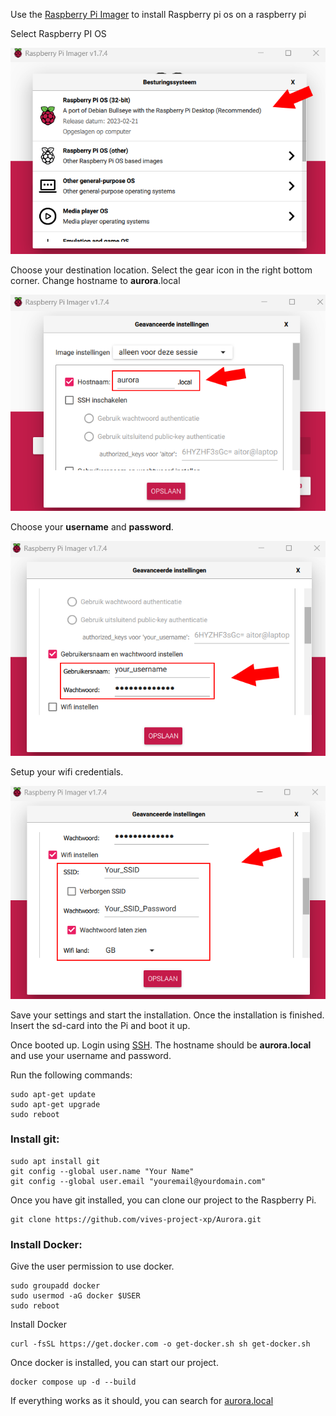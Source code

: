 Use the [Raspberry Pi Imager](https://www.raspberrypi.com/software/) to install Raspberry pi os on a raspberry pi

Select Raspberry PI OS

![RaspberryPiOs](./Documenten/Raspberry%20pi/installation1.png)

Choose your destination location.
Select the gear icon in the right bottom corner.
Change hostname to **aurora**.local

![aurora.local](./Documenten/Raspberry%20pi/installation2.png)

Choose your **username** and **password**.

![username/password](./Documenten/Raspberry%20pi/installation3.png)

Setup your wifi credentials.

![username/password](./Documenten/Raspberry%20pi/installation4.png)

Save your settings and start the installation.
Once the installation is finished.
Insert the sd-card into the Pi and boot it up.

Once booted up. Login using [SSH](https://tutorials-raspberrypi.com/raspberry-pi-remote-access-by-using-ssh-and-putty/). The hostname should be **aurora.local** and use your username and password.

Run the following commands:
```
sudo apt-get update
sudo apt-get upgrade
sudo reboot
```

### Install git:
```
sudo apt install git
git config --global user.name "Your Name"
git config --global user.email "youremail@yourdomain.com"
```

Once you have git installed, you can clone our project to the Raspberry Pi.
```
git clone https://github.com/vives-project-xp/Aurora.git
```

### Install Docker:

Give the user permission to use docker.
```
sudo groupadd docker
sudo usermod -aG docker $USER
sudo reboot
```

Install Docker
```
curl -fsSL https://get.docker.com -o get-docker.sh sh get-docker.sh
```

Once docker is installed, you can start our project.
```
docker compose up -d --build
```

If everything works as it should, you can search for [aurora.local](http://aurora.local/)